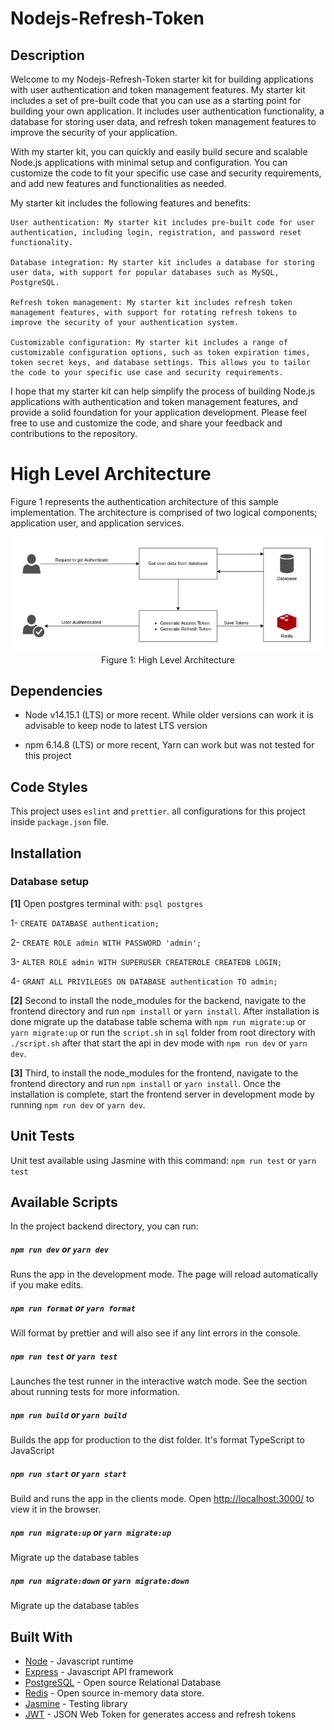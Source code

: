 # Nodejs-Refresh-Token

## Description

Welcome to my Nodejs-Refresh-Token starter kit for building applications with user authentication and token management features. My starter kit includes a set of pre-built code that you can use as a starting point for building your own application. It includes user authentication functionality, a database for storing user data, and refresh token management features to improve the security of your application.

With my starter kit, you can quickly and easily build secure and scalable Node.js applications with minimal setup and configuration. You can customize the code to fit your specific use case and security requirements, and add new features and functionalities as needed.

My starter kit includes the following features and benefits:

    User authentication: My starter kit includes pre-built code for user authentication, including login, registration, and password reset functionality.

    Database integration: My starter kit includes a database for storing user data, with support for popular databases such as MySQL, PostgreSQL.

    Refresh token management: My starter kit includes refresh token management features, with support for rotating refresh tokens to improve the security of your authentication system.

    Customizable configuration: My starter kit includes a range of customizable configuration options, such as token expiration times, token secret keys, and database settings. This allows you to tailor the code to your specific use case and security requirements.

I hope that my starter kit can help simplify the process of building Node.js applications with authentication and token management features, and provide a solid foundation for your application development. Please feel free to use and customize the code, and share your feedback and contributions to the repository.

# High Level Architecture

Figure 1 represents the authentication architecture of this sample implementation. The architecture is comprised of two logical components; application user, and application services.

<p align="center"><img src="documents/authenticate.png" alt="Architecture Overview"/>Figure 1: High Level Architecture</p>

## Dependencies

- Node v14.15.1 (LTS) or more recent. While older versions can work it is advisable to keep node to latest LTS version

- npm 6.14.8 (LTS) or more recent, Yarn can work but was not tested for this project

## Code Styles

This project uses `eslint` and `prettier`. all configurations for this project inside `package.json` file.

## Installation

### Database setup

**[1]** Open postgres terminal with: `psql postgres`

1- `CREATE DATABASE authentication;`

2- `CREATE ROLE admin WITH PASSWORD 'admin';`

3- `ALTER ROLE admin WITH SUPERUSER CREATEROLE CREATEDB LOGIN;`

4- `GRANT ALL PRIVILEGES ON DATABASE authentication TO admin;`

**[2]** Second to install the node_modules for the backend, navigate to the frontend directory and run `npm install` or `yarn install`. After installation is done
migrate up the database table schema with `npm run migrate:up` or `yarn migrate:up`
or run the `script.sh` in `sql` folder from root directory with `./script.sh`
after that start the api in dev mode with `npm run dev` or `yarn dev`.

**[3]** Third, to install the node_modules for the frontend, navigate to the frontend directory and run `npm install` or `yarn install`. Once the installation is complete, start the frontend server in development mode by running `npm run dev` or `yarn dev`.

## Unit Tests

Unit test available using Jasmine with this command: `npm run test` or `yarn test`

## Available Scripts

In the project backend directory, you can run:

##### `npm run dev` or `yarn dev`

Runs the app in the development mode.
The page will reload automatically if you make edits.

##### `npm run format` or `yarn format`

Will format by prettier and will also see if any lint errors in the console.

##### `npm run test` or `yarn test`

Launches the test runner in the interactive watch mode.
See the section about running tests for more information.

##### `npm run build` or `yarn build`

Builds the app for production to the dist folder.
It's format TypeScript to JavaScript

##### `npm run start` or `yarn start`

Build and runs the app in the clients mode.
Open <http://localhost:3000/> to view it in the browser.

##### `npm run migrate:up` or `yarn migrate:up`

Migrate up the database tables

##### `npm run migrate:down` or `yarn migrate:down`

Migrate up the database tables

## Built With

- [Node](https://nodejs.org) - Javascript runtime
- [Express](https://expressjs.com/) - Javascript API framework
- [PostgreSQL](https://www.postgresql.org/) - Open source Relational Database
- [Redis](https://redis.io/) - Open source in-memory data store.
- [Jasmine](https://jasmine.github.io/) - Testing library
- [JWT](https://jwt.io/) - JSON Web Token for generates access and refresh tokens
